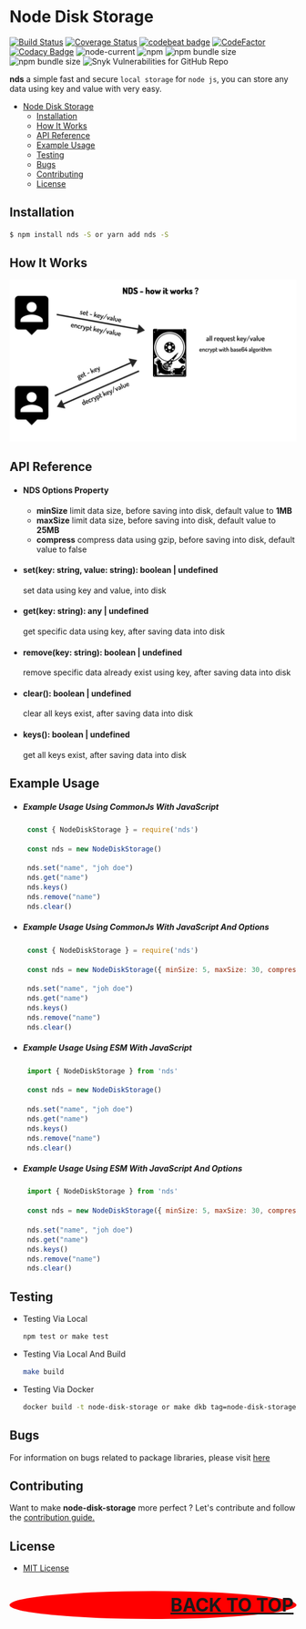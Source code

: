 # Node Disk Storage

[![Build Status](https://travis-ci.com/restuwahyu13/node-disk-storage.svg?branch=main)](https://travis-ci.com/restuwahyu13/node-disk-storage) [![Coverage Status](https://coveralls.io/repos/github/restuwahyu13/graphql-typedefs-loader/badge.svg?branch=main)](https://coveralls.io/github/restuwahyu13/graphql-typedefs-loader?branch=main) [![codebeat badge](https://codebeat.co/badges/857cbfb1-53a4-41e5-a9a0-38152987a7d4)](https://codebeat.co/projects/github-com-restuwahyu13-graphql-typedefs-loader-main) [![CodeFactor](https://www.codefactor.io/repository/github/restuwahyu13/node-disk-storage/badge)](https://www.codefactor.io/repository/github/restuwahyu13/node-disk-storage) [![Codacy Badge](https://app.codacy.com/project/badge/Grade/d368f0998e7641c4a85a796e7dae3f6a)](https://www.codacy.com/gh/restuwahyu13/node-disk-storage/dashboard?utm_source=github.com&amp;utm_medium=referral&amp;utm_content=restuwahyu13/node-disk-storage&amp;utm_campaign=Badge_Grade) ![node-current](https://img.shields.io/node/v/gtl-node?style=flat-square) ![npm](https://img.shields.io/npm/dm/node-disk-storage) ![npm bundle size](https://img.shields.io/bundlephobia/min/gtl-node?style=flat-square) ![npm bundle size](https://img.shields.io/bundlephobia/minzip/node-disk-storage?style=flat-square) ![Snyk Vulnerabilities for GitHub Repo](https://img.shields.io/snyk/vulnerabilities/github/restuwahyu13/node-disk-storage)

**nds** a simple fast and secure `local storage` for `node js`, you can store any data using key and value with very easy.

- [Node Disk Storage](#node-disk-storage)
  - [Installation](#installation)
  - [How It Works](#how-it-works)
  - [API Reference](#api-reference)
  - [Example Usage](#example-usage)
  - [Testing](#testing)
  - [Bugs](#bugs)
  - [Contributing](#contributing)
  - [License](#license)

## Installation

```bash
$ npm install nds -S or yarn add nds -S
```

## How It Works

<img src="images/nds-work.png" alt="example-nds-work"/>

## API Reference

- #### NDS Options Property

  + **minSize** limit data size, before saving into disk, default value to **1MB**
  + **maxSize** limit data size, before saving into disk, default value to **25MB**
  + **compress** compress data using gzip, before saving into disk, default value to false

- #### set(key: string, value: string): boolean | undefined
  set data using key and value, into disk

- #### get(key: string): any | undefined
  get specific data using key, after saving data into disk

- #### remove(key: string): boolean | undefined
  remove specific data already exist using key, after saving data into disk

- #### clear(): boolean | undefined
  clear all keys exist, after saving data into disk

- #### keys(): boolean | undefined
  get all keys exist, after saving data into disk


## Example Usage

- ##### Example Usage Using CommonJs With JavaScript

  ```javascript
   const { NodeDiskStorage } = require('nds')

   const nds = new NodeDiskStorage()

   nds.set("name", "joh doe")
   nds.get("name")
   nds.keys()
   nds.remove("name")
   nds.clear()
  ```
- ##### Example Usage Using CommonJs With JavaScript And Options

  ```javascript
   const { NodeDiskStorage } = require('nds')

   const nds = new NodeDiskStorage({ minSize: 5, maxSize: 30, compress: true })

   nds.set("name", "joh doe")
   nds.get("name")
   nds.keys()
   nds.remove("name")
   nds.clear()
  ```

- ##### Example Usage Using ESM With JavaScript

  ```javascript
   import { NodeDiskStorage } from 'nds'

   const nds = new NodeDiskStorage()

   nds.set("name", "joh doe")
   nds.get("name")
   nds.keys()
   nds.remove("name")
   nds.clear()
  ```

- ##### Example Usage Using ESM With JavaScript And Options

  ```javascript
   import { NodeDiskStorage } from 'nds'

   const nds = new NodeDiskStorage({ minSize: 5, maxSize: 30, compress: true })

   nds.set("name", "joh doe")
   nds.get("name")
   nds.keys()
   nds.remove("name")
   nds.clear()
  ```

## Testing

- Testing Via Local

  ```sh
  npm test or make test
  ```

- Testing Via Local And Build

  ```sh
  make build
  ```

- Testing Via Docker

  ```sh
  docker build -t node-disk-storage or make dkb tag=node-disk-storage
  ```

## Bugs

For information on bugs related to package libraries, please visit [here](https://github.com/restuwahyu13/node-disk-storage/issues)

## Contributing

Want to make **node-disk-storage** more perfect ? Let's contribute and follow the [contribution guide.](https://github.com/restuwahyu13/node-disk-storage/blob/main/CONTRIBUTING.md)

## License

- [MIT License](https://github.com/restuwahyu13/node-disk-storage/blob/main/LICENSE.md)

<p align="right" style="padding: 5px; border-radius: 100%; background-color: red; font-size: 2rem;">
  <b><a href="#node-disk-storage">BACK TO TOP</a></b>
</p>
